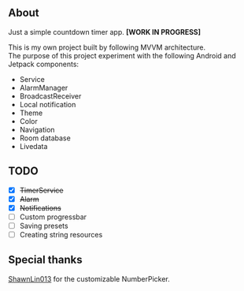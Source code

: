 About
---
Just a simple countdown timer app. __\[WORK IN PROGRESS\]__

This is my own project built by following MVVM architecture.  
The purpose of this project experiment with the following Android and Jetpack components:  
  
- Service
- AlarmManager
- BroadcastReceiver
- Local notification
- Theme
- Color
- Navigation
- Room database
- Livedata

TODO
---

- [x] ~~TimerService~~
- [x] ~~Alarm~~
- [x] ~~Notifications~~
- [ ] Custom progressbar
- [ ] Saving presets
- [ ] Creating string resources

Special thanks
---
[ShawnLin013](https://github.com/ShawnLin013) for the customizable NumberPicker. 